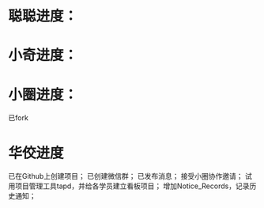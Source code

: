 # 聪聪进度：



# 小奇进度：



# 小圈进度：

已fork


# 华佼进度

已在Github上创建项目；
已创建微信群；
已发布消息；
接受小圈协作邀请；
试用项目管理工具tapd，并给各学员建立看板项目；
增加Notice_Records，记录历史通知；
